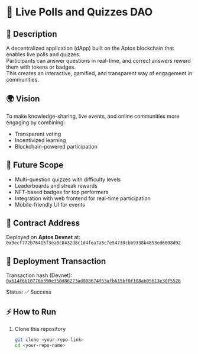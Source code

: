 # 🎯 Live Polls and Quizzes DAO

## 📖 Description
A decentralized application (dApp) built on the Aptos blockchain that enables live polls and quizzes.  
Participants can answer questions in real-time, and correct answers reward them with tokens or badges.  
This creates an interactive, gamified, and transparent way of engagement in communities.

## 🌍 Vision
To make knowledge-sharing, live events, and online communities more engaging by combining:  
- Transparent voting  
- Incentivized learning  
- Blockchain-powered participation  

## 🔮 Future Scope
- Multi-question quizzes with difficulty levels  
- Leaderboards and streak rewards  
- NFT-based badges for top performers  
- Integration with web frontend for real-time participation  
- Mobile-friendly UI for events  

## 📜 Contract Address
Deployed on **Aptos Devnet** at:  
`0x9ecf772b76415f3ea0c8432d8c1d4fea7a5cfe54730cbb9338b4853ed6098d92`

## 🧾 Deployment Transaction
Transaction hash (Devnet):  
[`0x614f6b10776b390e350d86273ad008674f53afb615bf0f108ab05613e30f5526`](https://explorer.aptoslabs.com/txn/0x614f6b10776b390e350d86273ad008674f53afb615bf0f108ab05613e30f5526?network=devnet)  

Status: ✅ Success  

## ⚡ How to Run
1. Clone this repository  
   ```bash
   git clone <your-repo-link>
   cd <your-repo-name>


